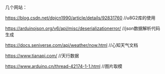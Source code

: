 几个网站：

https://blog.csdn.net/dpjcn1990/article/details/92831760  //u8G2库的使用

https://arduinojson.org/v6/api/misc/deserializationerror/ //json数据解析代码生成

https://docs.seniverse.com/api/weather/now.html //心知天气文档

https://www.tianapi.com/ //天行数据

https://www.arduino.cn/thread-42174-1-1.html //图片取模


